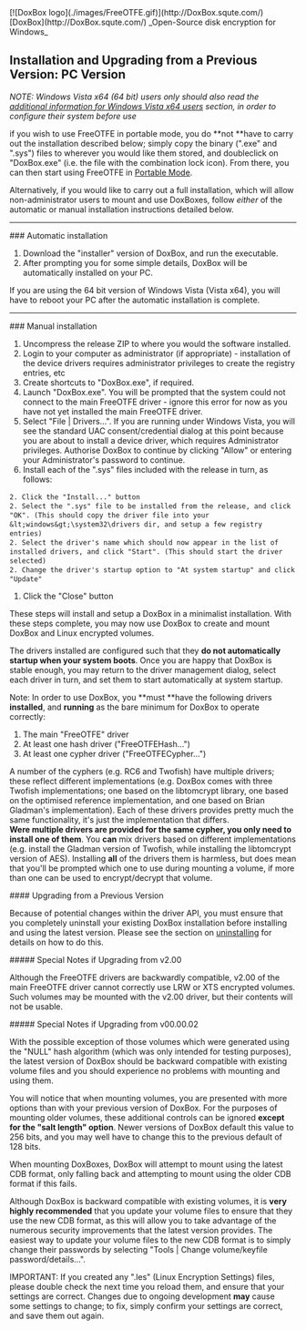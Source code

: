 

<meta content="text/html; charset=UTF-8" http-equiv="Content-Type">
<meta name="keywords" content="disk encryption, security, transparent, AES, OTFE, plausible deniability, virtual drive, Linux, MS Windows, portable, USB drive, partition">
<meta name="description" content="DoxBox: An Open-Source 'on-the-fly' transparent disk encryption program for PCs. Using this software, you can create one or more &quot;virtual disks&quot; on your PC - anything written to these disks is automatically, and securely, encrypted before being stored on your computers hard drive.">

<meta name="author" content="Sarah Dean">
<meta name="copyright" content="Copyright 2004, 2005, 2006, 2007, 2008 Sarah Dean">
<meta name="ROBOTS" content="ALL">

<TITLE>Installation and Upgrading from a Previous Version: PC Version</TITLE>

<link href="./styles_common.css" rel="stylesheet" type="text/css">

<link rev="made" href="mailto:sdean12@sdean12.org">
<link rel="shortcut icon" href="./images/favicon.ico" type="image/x-icon">

<SPAN CLASS="master_link">
[![DoxBox logo](./images/FreeOTFE.gif)](http://DoxBox.squte.com/)
[DoxBox](http://DoxBox.squte.com/)
</SPAN>
<SPAN CLASS="master_title">
_Open-Source disk encryption for Windows_
</SPAN>

      
            
## Installation and Upgrading from a Previous Version: PC Version

*NOTE: Windows Vista x64 (64 bit) users _only_ should _also_ read the [additional information for Windows Vista x64 users](impact_of_kernel_driver_signing.htm) section, in order to configure their system before use*

if you wish to use FreeOTFE in portable mode, you do **not **have to carry out the installation described below; simply copy the binary (".exe" and ".sys") files to wherever you would like them stored, and doubleclick on "DoxBox.exe" (i.e. the file with the combination lock icon). From there, you can then start using FreeOTFE in [Portable Mode](portable_mode.htm).

Alternatively, if you would like to carry out a full installation, which will allow non-administrator users to mount and use DoxBoxes, follow _either_ of the automatic or manual installation instructions detailed below.

* * * 
<A NAME="level_3_heading_1">
### Automatic installation
</A>

1. Download the "installer" version of DoxBox, and run the executable.
1. After prompting you for some simple details, DoxBox will be automatically installed on your PC.

If you are using the 64 bit version of Windows Vista (Vista x64), you will have to reboot your PC after the automatic installation is complete.

* * * 
<A NAME="level_3_heading_2">
### Manual installation
</A>

  1. Uncompress the release ZIP to where you would the software installed. 
  1. Login to your computer as administrator (if appropriate) - installation of the device drivers requires administrator privileges to create the registry entries, etc
  1. Create shortcuts to "DoxBox.exe", if required.
  1. Launch "DoxBox.exe". You will be prompted that the system could not connect to the main FreeOTFE driver - ignore this error for now as you have not yet installed the main FreeOTFE driver.
  1. Select "File | Drivers...". If you are running under Windows Vista, you will see the standard UAC consent/credential dialog at this point because you are about to install a device driver, which requires Administrator privileges. Authorise DoxBox to continue by clicking "Allow" or entering your Administrator's password to continue.
  1. Install each of the ".sys" files included with the release in turn, as follows:

  
    2. Click the "Install..." button
    2. Select the ".sys" file to be installed from the release, and click "OK". (This should copy the driver file into your &lt;windows&gt;\system32\drivers dir, and setup a few registry entries)
    2. Select the driver's name which should now appear in the list of installed drivers, and click "Start". (This should start the driver selected)
    2. Change the driver's startup option to "At system startup" and click "Update"

  1. Click the "Close" button

These steps will install and setup a DoxBox in a minimalist installation. With these steps complete, you may now use DoxBox to create and mount DoxBox and Linux encrypted volumes.

The drivers installed are configured such that they **do not automatically startup when your system boots**. Once you are happy that DoxBox is stable enough, you may return to the driver management dialog, select each driver in turn, and set them to start automatically at system startup.

Note: In order to use DoxBox, you **must **have the following drivers **installed**, and **running** as the bare minimum for DoxBox to operate correctly:

  1. The main "FreeOTFE" driver
  1. At least one hash driver ("FreeOTFEHash...")
  1. At least one cypher driver ("FreeOTFECypher...")

A number of the cyphers (e.g. RC6 and Twofish) have multiple drivers; these reflect different implementations (e.g. DoxBox comes with three Twofish implementations; one based on the libtomcrypt library, one based on the optimised reference implementation, and one based on Brian Gladman's implementation). Each of these drivers provides pretty much the same functionality, it's just the implementation that differs.	 
**Were multiple drivers are provided for the same cypher, you only need to install one of them**. You **can** mix drivers based on different implementations (e.g. install the Gladman version of Twofish, while installing the libtomcrypt version of AES). Installing **all** of the drivers them is harmless, but does mean that you'll be prompted which one to use during mounting a volume, if more than one can be used to encrypt/decrypt that volume.

<A NAME="level_4_heading_1">
#### Upgrading from a Previous Version
</A>

Because of potential changes within the driver API, you must ensure that you completely uninstall your existing DoxBox installation before installing and using the latest version. Please see the section on [uninstalling](uninstalling.htm) for details on how to do this.

<A NAME="level_5_heading_1">
##### Special Notes if Upgrading from v2.00
</A>

Although the FreeOTFE drivers are backwardly compatible, v2.00 of the main FreeOTFE driver cannot correctly use LRW or XTS encrypted volumes. Such volumes may be mounted with the v2.00 driver, but their contents will not be usable.

<A NAME="level_5_heading_2">
##### Special Notes if Upgrading from v00.00.02
</A>

With the possible exception of those volumes which were generated using the "NULL" hash algorithm (which was only intended for testing purposes), the latest version of DoxBox should be backward compatible with existing volume files and you should experience no problems with mounting and using them.

You will notice that when mounting volumes, you are presented with more options than with your previous version of DoxBox. For the purposes of mounting older volumes, these additional controls can be ignored **except for the "salt length" option**. Newer versions of DoxBox default this value to 256 bits, and you may well have to change this to the previous default of 128 bits. 

When mounting DoxBoxes, DoxBox will attempt to mount using the latest CDB format, only falling back and attempting to mount using the older CDB format if this fails.

Although DoxBox is backward compatible with existing volumes, it is **very highly recommended** that
you update your volume files to ensure that they use the new CDB
format, as this will allow you to take advantage of the numerous
security improvements that the latest version provides. The easiest way
to update your volume files to the new CDB format is to simply change
their passwords by selecting
"Tools | Change volume/keyfile password/details...".

IMPORTANT: If you created any ".les" (Linux Encryption Settings) files,
please double check the next time you reload them, and ensure that your
settings are correct. Changes due to ongoing development **may** cause some settings to change; to fix, simply confirm your settings are correct, and save them out again.



